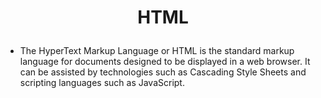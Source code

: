 # <p align="center"> HTML </p>
- The HyperText Markup Language or HTML is the standard markup language for documents designed to be displayed in a web browser. It can be assisted by technologies such as Cascading Style Sheets and scripting languages such as JavaScript.

## 
